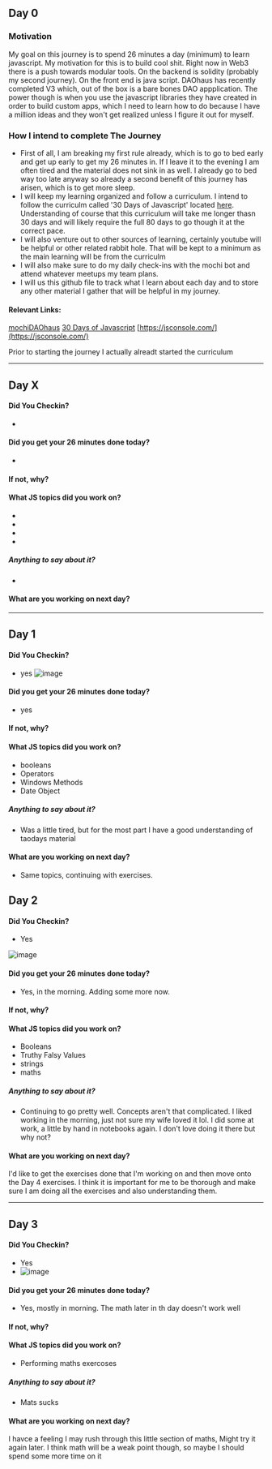 ## Day 0

### Motivation

My goal on this journey is to spend 26 minutes a day (minimum) to learn javascript. My motivation for this is to build cool shit. Right now in Web3 there is a push towards modular tools. On the backend is solidity (probably my second journey). On the front end is java script.
DAOhaus has recently completed V3 which, out of the box is a bare bones DAO appplication. The power though is when you use the javascript libraries they have created in order to build custom apps, which I need to learn how to do because I have a million ideas and they won't get realized unless I figure it out for myself.

### How I intend to complete The Journey

- First of all, I am breaking my first rule already, which is to go to bed early and get up early to get my 26 minutes in. If I leave it to the evening I am often tired and the material does not sink in as well. I already go to bed way too late anyway so already a second benefit of this journey has arisen, which is to get more sleep.
- I will keep my learning organized and follow a curriculum. I intend to follow the curriculm called '30 Days of Javascript' located [here](https://github.com/Asabeneh/30-Days-Of-JavaScript). Understanding of course that this curriculum will take me longer thasn 30 days and will likely require the full 80 days to go though it at the correct pace.
- I will also venture out to other sources of learning, certainly youtube will be helpful or other related rabbit hole. That will be kept to a minimum as the main learning will be from the curriculm
- I will also make sure to do my daily check-ins with the mochi bot and attend whatever meetups my team plans.
- I will us this github file to track what I learn about each day and to store any other material I gather that will be helpful in my journey.

#### Relevant Links:
[mochiDAOhaus](https://mochi.game/1/team/262)
[30 Days of Javascript](https://github.com/Asabeneh/30-Days-Of-JavaScript)
[https://jsconsole.com/](https://jsconsole.com/)

Prior to starting the journey I actually alreadt started the curriculum

___
## Day X

#### Did You Checkin?

- 

#### Did you get your 26 minutes done today?

- 

#### If not, why?

#### What JS topics did you work on?

-
-
-
-

##### Anything to say about it?

-

#### What are you working on next day?

___
## Day 1

#### Did You Checkin?

- yes
![image](https://user-images.githubusercontent.com/34731569/208573564-d9657b63-e329-4854-8522-6191d5069f30.png)

#### Did you get your 26 minutes done today?

- yes

#### If not, why?

#### What JS topics did you work on?

- booleans
- Operators
- Windows Methods
- Date Object

##### Anything to say about it?

- Was a little tired, but for the most part I have a good understanding of taodays material

#### What are you working on next day?

- Same topics, continuing with exercises.

## Day 2

#### Did You Checkin?

- Yes

![image](https://user-images.githubusercontent.com/34731569/208802442-3ad34ba9-0c54-4176-928e-1a8a4ac850f0.png)

#### Did you get your 26 minutes done today?

- Yes, in the morning. Adding some more now.

#### If not, why?

#### What JS topics did you work on?

- Booleans
- Truthy Falsy Values
- strings
- maths

##### Anything to say about it?

- Continuing to go pretty well. Concepts aren't that complicated. I liked working in the morning, just not sure my wife loved it lol. I did some at work, a little by hand in notebooks again. I don't love doing it there but why not?
 
#### What are you working on next day?

I'd like to get the exercises done that I'm working on and then move onto the Day 4 exercises. I think it is important for me to be thorough and make sure I am doing all the exercises and also understanding them.

---

## Day 3

#### Did You Checkin?

- Yes
- ![image](https://user-images.githubusercontent.com/34731569/209050666-1c1e0632-a1cf-4f4e-8ca0-7301d7218a28.png)


#### Did you get your 26 minutes done today?

- Yes, mostly in morning. The math later in th day doesn't work well

#### If not, why?

#### What JS topics did you work on?

- Performing maths exercoses


##### Anything to say about it?

- Mats sucks

#### What are you working on next day?

I havce a feeling I may rush through this little section of maths, Might try it again later. I think math will be a weak point though, so maybe I should spend some more time on it
